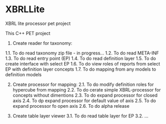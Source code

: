 # XBRLLite
XBRL lite processor pet project

This C++ PET project

1. Create reader for taxonomy:

1.1. To do read taxonomy zip file - in progress...
1.2. To do read META-INF
1.3. To do read entry point (EP)
1.4. To do read definition layer
1.5. To do create interface with select EP
1.6. To do view roles of reports from select EP with definition layer concepts
1.7. To do mapping from any models to definition models


2. Create processor for mapping:
2.1. To do modify definition roles for hypercube from mapping
2.2. To do cerate simple XBRL-processor for concepts without dimentions
2.3. To do expand processor for closed axis
2.4. To dp expand processor for default value of axis
2.5. To do expand processor fo open axis
2.6. To do alpha release


3. Create table layer viewer
3.1. To do read table layer for EP
3.2. ...
